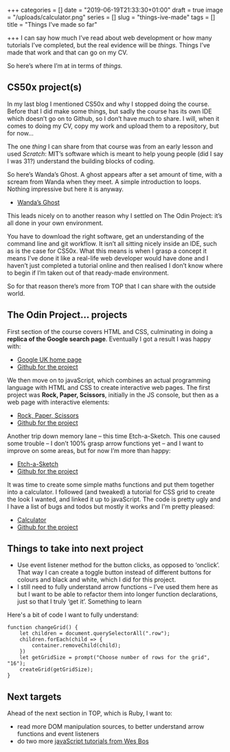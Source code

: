 +++
categories = []
date = "2019-06-19T21:33:30+01:00"
draft = true
image = "/uploads/calculator.png"
series = []
slug = "things-ive-made"
tags = []
title = "Things I've made so far"

+++
I can say how much I’ve read about web development or how many tutorials I’ve completed, but the real evidence will be _things._ Things I’ve made that work and that can go on my CV.

So here’s where I’m at in terms of _things._

## CS50x project(s)

In my last blog I mentioned CS50x and why I stopped doing the course. Before that I did make some things, but sadly the course has its own IDE which doesn’t go on to Github, so I don’t have much to share. I will, when it comes to doing my CV, copy my work and upload them to a repository, but for now…

The one _thing_ I can share from that course was from an early lesson and used _Scratch_: MIT’s software which is meant to help young people (did I say I was 31?) understand the building blocks of coding.

So here’s Wanda’s Ghost. A ghost appears after a set amount of time, with a scream from Wanda when they meet. A simple introduction to loops. Nothing impressive but here it is anyway.

* [Wanda’s Ghost](https://scratch.mit.edu/projects/219965348/)

This leads nicely on to another reason why I settled on The Odin Project: it’s all done in your own environment.

You have to download the right software, get an understanding of the command line and git workflow. It isn’t all sitting nicely inside an IDE, such as is the case for CS50x. What this means is when I grasp a concept it means I’ve done it like a real-life web developer would have done and I haven’t just completed a tutorial online and then realised I don’t know where to begin if I’m taken out of that ready-made environment.

So for that reason there’s more from TOP that I can share with the outside world.

## The Odin Project… projects

First section of the course covers HTML and CSS, culminating in doing a **replica of the Google search page**. Eventually I got a result I was happy with:

* [Google UK home page](https://canicodenow.github.io/google-homepage/)
* [Github for the project](https://github.com/canicodenow/google-homepage)

We then move on to javaScript, which combines an actual programming language with HTML and CSS to create interactive web pages. The first project was **Rock, Paper, Scissors**, initially in the JS console, but then as a web page with interactive elements:

* [Rock, Paper, Scissors](https://canicodenow.github.io/rock-paper-scissors/)
* [Github for the project](https://github.com/canicodenow/rock-paper-scissors)

Another trip down memory lane – this time Etch-a-Sketch. This one caused some trouble – I don’t 100% grasp arrow functions yet – and I want to improve on some areas, but for now I’m more than happy:

* [Etch-a-Sketch](https://canicodenow.github.io/etch-a-sketch/)
* [Github for the project](https://github.com/canicodenow/etch-a-sketch)

It was time to create some simple maths functions and put them together into a calculator. I followed (and tweaked) a tutorial for CSS grid to create the look I wanted, and linked it up to javaScript. The code is pretty ugly and I have a list of bugs and todos but mostly it works and I'm pretty pleased:

* [Calculator](https://canicodenow.github.io/calculator/ "Calculator")
* [Github for the project](https://github.com/canicodenow/calculator%20%22Calculator%20project%20on%20Github "Calculator project on Github")

## Things to take into next project

* Use event listener method for the button clicks, as opposed to ‘onclick’. That way I can create a toggle button instead of different buttons for colours and black and white, which I did for this project.
* I still need to fully understand arrow functions – I’ve used them here as but I want to be able to refactor them into longer function declarations, just so that I truly ‘get it’. Something to learn

Here's a bit of code I want to fully understand:

    function changeGrid() {
        let children = document.querySelectorAll(".row");
        children.forEach(child => {
            container.removeChild(child);
        })
        let getGridSize = prompt("Choose number of rows for the grid", "16");
        createGrid(getGridSize);
    }

## Next targets

Ahead of the next section in TOP, which is Ruby, I want to:

* read more DOM manipulation sources, to better understand arrow functions and event listeners
* do two more [javaScript tutorials from Wes Bos](https://javascript30.com/)